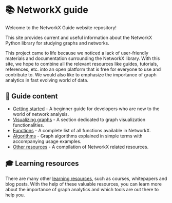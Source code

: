 # 📚 NetworkX guide

Welcome to the NetworkX Guide website repository!

This site provides current and useful information about the NetworkX Python library for studying graphs and networks.

This project came to life because we noticed a lack of user-friendly materials and documentation surrounding the NetworkX library. With this site, we hope to combine all the relevant resources like guides, tutorials, references, etc. into an open platform that is free for everyone to use and contribute to. We would also like to emphasize the importance of graph analytics in fast evolving world of data.

## 🔖 Guide content

- [Getting started](https://networkx.guide/getting-started) - A beginner guide for developers who are new to the world of network analysis.
- [Visualizing graphs](https://networkx.guide/visualization) - A section dedicated to graph visualization functionalities.
- [Functions](https://networkx.guide/functions) - A complete list of all functions available in NetworkX.
- [Algorithms](https://networkx.guide/algorithms) - Graph algorithms explained in simple terms with accompanying usage examples.
- [Other resources](https://networkx.guide/other-resources) - A compilation of NetworkX related resources.

## 🎓 Learning resources

There are many other [learning resources](https://memgraph.com/memgraph-for-networkx?utm_source=github&utm_medium=referral&utm_campaign=networkx_ppp&utm_term=readme&utm_content=learningresources), such as courses, whitepapers and blog posts. With the help of these valuable resources, you can learn more about the importance of graph analytics and which tools are out there to help you.
